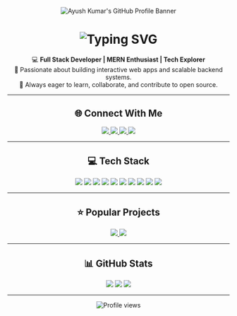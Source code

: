 <p align="center">
  <img src="https://socialify.git.ci/Ayushkumar022/Ayushkumar022/image?description=1&font=Inter&forks=1&issues=1&language=1&name=1&owner=1&pattern=Plus&pulls=1&stargazers=1&theme=Dark" alt="Ayush Kumar's GitHub Profile Banner" />
</p>

<h1 align="center">
  <img src="https://readme-typing-svg.herokuapp.com?font=Fira+Code&weight=600&size=28&pause=1000&color=00E6FE&center=true&vCenter=true&lines=Hi,+I'm+Ayush+Kumar;Full+Stack+Developer;Tech+Enthusiast" alt="Typing SVG" />
</h1>

<p align="center">
💻 <b>Full Stack Developer | MERN Enthusiast | Tech Explorer</b><br>
🚀 Passionate about building interactive web apps and scalable backend systems.<br>
🎯 Always eager to learn, collaborate, and contribute to open source.
</p>

---

<h2 align="center">🌐 Connect With Me</h2>
<p align="center">
  <a href="https://linkedin.com/in/ayush-kumar-01173a205" target="_blank">
    <img src="https://img.shields.io/badge/LinkedIn-%230A66C2.svg?style=for-the-badge&logo=linkedin&logoColor=white" />
  </a>
  <a href="https://twitter.com/Ayushku33194603" target="_blank">
    <img src="https://img.shields.io/badge/Twitter-%231DA1F2.svg?style=for-the-badge&logo=twitter&logoColor=white" />
  </a>
  <a href="https://stackoverflow.com/users/your-id" target="_blank">
    <img src="https://img.shields.io/badge/Stackoverflow-%23F58025.svg?style=for-the-badge&logo=stackoverflow&logoColor=white" />
  </a>
  <a href="https://instagram.com/ayushkumar.92" target="_blank">
    <img src="https://img.shields.io/badge/Instagram-%23E4405F.svg?style=for-the-badge&logo=instagram&logoColor=white" />
  </a>
</p>

---

<h2 align="center">💻 Tech Stack</h2>
<p align="center">
  <img src="https://img.shields.io/badge/Node.js-43853D?style=for-the-badge&logo=node.js&logoColor=white" />
  <img src="https://img.shields.io/badge/Express.js-404D59?style=for-the-badge&logo=express" />
  <img src="https://img.shields.io/badge/React-20232A?style=for-the-badge&logo=react&logoColor=61DAFB" />
  <img src="https://img.shields.io/badge/MongoDB-4EA94B?style=for-the-badge&logo=mongodb&logoColor=white" />
  <img src="https://img.shields.io/badge/JavaScript-F7DF1E?style=for-the-badge&logo=javascript&logoColor=black" />
  <img src="https://img.shields.io/badge/Java-ED8B00?style=for-the-badge&logo=java&logoColor=white" />
  <img src="https://img.shields.io/badge/C++-00599C?style=for-the-badge&logo=c%2B%2B&logoColor=white" />
  <img src="https://img.shields.io/badge/HTML5-E34F26?style=for-the-badge&logo=html5&logoColor=white" />
  <img src="https://img.shields.io/badge/CSS3-1572B6?style=for-the-badge&logo=css3&logoColor=white" />
  <img src="https://img.shields.io/badge/Redux-593D88?style=for-the-badge&logo=redux&logoColor=white" />
</p>

---

<h2 align="center">⭐ Popular Projects</h2>
<p align="center">
  <a href="https://github.com/Ayushkumar022/my-pwa-project">
    <img src="https://github-readme-stats.vercel.app/api/pin/?username=Ayushkumar022&repo=my-pwa-project&theme=tokyonight&border_radius=12" />
  </a>
  <a href="https://github.com/Ayushkumar022/Library-Management">
    <img src="https://github-readme-stats.vercel.app/api/pin/?username=Ayushkumar022&repo=Library-Management&theme=tokyonight&border_radius=12" />
  </a>
</p>

---

<h2 align="center">📊 GitHub Stats</h2>
<p align="center">
  <img src="https://github-readme-stats.vercel.app/api?username=Ayushkumar022&show_icons=true&theme=tokyonight&border_radius=12" />
  <img src="https://github-readme-streak-stats.herokuapp.com?user=Ayushkumar022&theme=tokyonight&border_radius=12" />
  <img src="https://github-readme-stats.vercel.app/api/top-langs/?username=Ayushkumar022&layout=compact&theme=tokyonight&border_radius=12" />
</p>

---

<p align="center">
  <img src="https://komarev.com/ghpvc/?username=Ayushkumar022&label=Profile%20Views&color=blueviolet&style=for-the-badge" alt="Profile views" />
</p>
